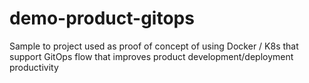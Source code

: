 # demo-product-gitops

Sample to project used as proof of concept of using Docker / K8s that support GitOps flow that improves product development/deployment productivity